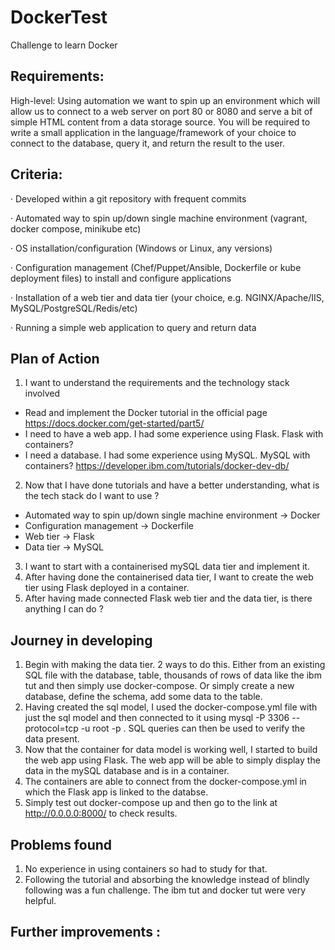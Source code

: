 # DockerTest
Challenge to learn Docker

## Requirements:

High-level: Using automation we want to spin up an environment which will allow us to connect to a web server on port 80 or 8080 and serve a bit of simple HTML content from a data storage source. You will be required to write a small application in the language/framework of your choice to connect to the database, query it, and return the result to the user.

## Criteria:

·         Developed within a git repository with frequent commits

·         Automated way to spin up/down single machine environment (vagrant, docker compose, minikube etc)

·         OS installation/configuration (Windows or Linux, any versions)

·         Configuration management (Chef/Puppet/Ansible, Dockerfile or kube deployment files) to install and configure applications

·         Installation of a web tier and data tier (your choice, e.g. NGINX/Apache/IIS, MySQL/PostgreSQL/Redis/etc)

·         Running a simple web application to query and return data

## Plan of Action
1) I want to understand the requirements and the technology stack involved
  * Read and implement the Docker tutorial in the official page 
  https://docs.docker.com/get-started/part5/
  * I need to have a web app. I had some experience using Flask. Flask with containers?
  * I need a database. I had some experience using MySQL. MySQL with containers?
  https://developer.ibm.com/tutorials/docker-dev-db/
2) Now that I have done tutorials and have a better understanding, what is the tech stack do I want to use ? 
  * Automated way to spin up/down single machine environment -> Docker
  * Configuration management -> Dockerfile
  * Web tier -> Flask
  * Data tier -> MySQL
3) I want to start with a containerised mySQL data tier and implement it.
4) After having done the containerised data tier, I want to create the web tier using Flask deployed in a container.
5) After having made connected Flask web tier and the data tier, is there anything I can do ?

## Journey in developing
1) Begin with making the data tier. 2 ways to do this. Either from an existing SQL file with the database, table, thousands of rows of data like the ibm tut and then simply use docker-compose. Or simply create a new database, define the schema, add some data to the table. 
2) Having created the sql model, I used the docker-compose.yml file with just the sql model and then connected to it using mysql -P 3306 --protocol=tcp -u root -p  . SQL queries can then be used to verify the data present.
3) Now that the container for data model is working well, I started to build the web app using Flask. The web app will be able  to simply display the data in the mySQL database and is in a container.
4) The containers are able to connect from the docker-compose.yml in which the Flask app is linked to the databse.
5) Simply test out docker-compose up and then go to the link at http://0.0.0.0:8000/  to check results.

## Problems found
1) No experience in using containers so had to study for that.
2) Following the tutorial and absorbing the knowledge instead of blindly following was a fun challenge. The ibm tut and docker tut were very helpful.

## Further improvements : 

